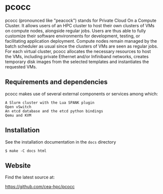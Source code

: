 pcocc
=========

pcocc (pronounced like "peacock") stands for Private Cloud On a Compute Cluster. It allows users of an HPC cluster to host their own clusters of VMs on compute nodes, alongside regular jobs. Users are thus able to fully customize their software environments for development, testing, or facilitating application deployment. Compute nodes remain managed by the batch scheduler as usual since the clusters of VMs are seen as regular jobs. For each virtual cluster, pcocc allocates the necessary resources to host the VMs, including private Ethernet and/or Infiniband networks, creates temporary disk images from the selected templates and instantiates the requested VMs.

Requirements and dependencies
-----------------------------

pcocc makes use of several external components or services among which:

    A Slurm cluster with the Lua SPANK plugin
    Open vSwitch
    An etcd database and the etcd python bindings
    Qemu and KVM

Installation
------------

See the installation documentation in the `docs` directory

    $ make -C docs html

Website
-------

Find the latest source at:

https://github.com/cea-hpc/pcocc

